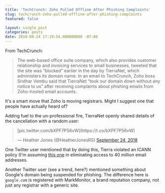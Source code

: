 ```yaml
---
title: 'TechCrunch: Zoho Pulled Offline After Phishing Complaints'
slug: techcrunch-zoho-pulled-offline-after-phishing-complaints
featured: false

layout: single_post
categories: posts
date: 2018-09-24 17:19:54.000000000 -07:00
---
```


From TechCrunch:

>  The web-based office suite company, which also provides customer relationship and invoicing services to small businesses, tweeted that the site was “blocked” earlier in the day by TierraNet, which administers its domain name.
> In an email to TechCrunch, Zoho boss Sridhar Vembu said that TierraNet “took our domain down without any notice to us” after receiving complaints about phishing emails from Zoho-hosted email accounts.

It's a smart move that Zoho is moving registrars. Might I suggest one that people have actually heard of?

Adding fuel to the un-professional fire, TierraNet openly shared details of the cancellation with a random user:

<blockquote class="twitter-tweet">
[pic.twitter.com/bXPF7P56vW](https://t.co/bXPF7P56vW)

— Heather Jones (@HeatherJonesRS) [September 24, 2018](https://twitter.com/HeatherJonesRS/status/1044265138340155392?ref_src=twsrc%5Etfw)
</blockquote>
<script async src="https://platform.twitter.com/widgets.js" charset="utf-8"></script>

One Twitter user mentioned that by doing this, Tierra violated an ICANN policy (I'm assuming [this one](https://www.icann.org/resources/pages/expected-standards-2008-01-10-en) in eliminating access to 40 million email addresses.

Another Twitter user (see a trend, here?) mentioned something about Google's domain being suspended for phishing. The difference here is `google.com` is registered with MarkMonitor, a brand reputation company, not just any registrar with a generic site.

